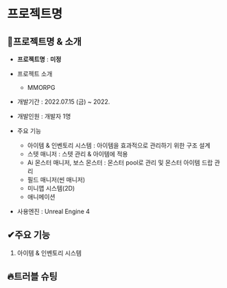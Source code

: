 # 프로젝트명

## 👀프로젝트명 & 소개 

- **프로젝트명** : **미정**
- 프로젝트 소개
    - MMORPG
    
- 개발기간 : 2022.07.15 (금) ~ 2022.
- 개발인원 : 개발자 1명
- 주요 기능
    - 아이템 & 인벤토리 시스템 : 아이템을 효과적으로 관리하기 위한 구조 설계
    - 스텟 매니저 : 스텟 관리 & 아이템에 적용
    - Ai 몬스터 매니저, 보스 몬스터 : 몬스터 pool로 관리 및 몬스터 아이템 드랍 관리
    - 필드 매니저(씬 매니저)
    - 미니맵 시스템(2D)
    - 애니메이션
    
- 사용엔진 : Unreal Engine 4


## ✔주요 기능

1. 아이템 & 인벤토리 시스템





## 🔥트러블 슈팅
